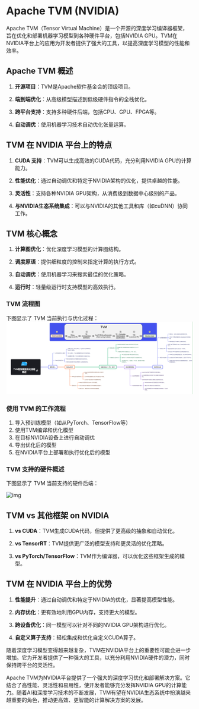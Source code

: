 # Apache TVM (NVIDIA)


Apache TVM（Tensor Virtual Machine）是一个开源的深度学习编译器框架，旨在优化和部署机器学习模型到各种硬件平台，包括NVIDIA GPU。TVM在NVIDIA平台上的应用为开发者提供了强大的工具，以提高深度学习模型的性能和效率。

## Apache TVM 概述

1. **开源项目**：TVM是Apache软件基金会的顶级项目。

2. **端到端优化**：从高级模型描述到低级硬件指令的全栈优化。

3. **跨平台支持**：支持多种硬件后端，包括CPU、GPU、FPGA等。

4. **自动调优**：使用机器学习技术自动优化张量运算。

## TVM 在 NVIDIA 平台上的特点

1. **CUDA 支持**：TVM可以生成高效的CUDA代码，充分利用NVIDIA GPU的计算能力。

2. **性能优化**：通过自动调优和特定于NVIDIA架构的优化，提供卓越的性能。

3. **灵活性**：支持各种NVIDIA GPU架构，从消费级到数据中心级别的产品。

4. **与NVIDIA生态系统集成**：可以与NVIDIA的其他工具和库（如cuDNN）协同工作。

## TVM 核心概念

1. **计算图优化**：优化深度学习模型的计算图结构。

2. **调度原语**：提供细粒度的控制来指定计算的执行方式。

3. **自动调优**：使用机器学习来搜索最佳的优化策略。

4. **运行时**：轻量级运行时支持模型的高效执行。

### TVM 流程图

下图显示了 TVM 当前执行与优化过程：
![alt text](../../img/1301726046167_.pic.jpg)

### 使用 TVM 的工作流程

1. 导入预训练模型（如从PyTorch、TensorFlow等）
2. 使用TVM编译和优化模型
3. 在目标NVIDIA设备上进行自动调优
4. 导出优化后的模型
5. 在NVIDIA平台上部署和执行优化后的模型


### TVM 支持的硬件概述

下图显示了 TVM 当前支持的硬件后端：

![img](https://github.com/dmlc/web-data/raw/main/tvm/tutorial/tvm_support_list.png)

## TVM vs 其他框架 on NVIDIA

1. **vs CUDA**：TVM生成CUDA代码，但提供了更高级的抽象和自动优化。

2. **vs TensorRT**：TVM提供更广泛的模型支持和更灵活的优化策略。

3. **vs PyTorch/TensorFlow**：TVM作为编译器，可以优化这些框架生成的模型。

## TVM 在 NVIDIA 平台上的优势

1. **性能提升**：通过自动调优和特定于NVIDIA的优化，显著提高模型性能。

2. **内存优化**：更有效地利用GPU内存，支持更大的模型。

3. **跨设备优化**：同一模型可以针对不同的NVIDIA GPU架构进行优化。

4. **自定义算子支持**：轻松集成和优化自定义CUDA算子。




随着深度学习模型变得越来越复杂，TVM在NVIDIA平台上的重要性可能会进一步增加。它为开发者提供了一种强大的工具，以充分利用NVIDIA硬件的潜力，同时保持跨平台的灵活性。

Apache TVM为NVIDIA平台提供了一个强大的深度学习优化和部署解决方案。它结合了高性能、灵活性和易用性，使开发者能够充分发挥NVIDIA GPU的计算能力。随着AI和深度学习技术的不断发展，TVM有望在NVIDIA生态系统中扮演越来越重要的角色，推动更高效、更智能的计算解决方案的发展。


